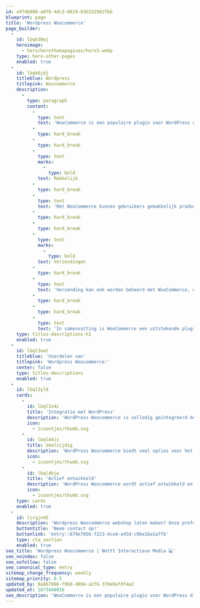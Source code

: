 ```yaml
---
id: e97db088-a8f8-4dc3-8819-83b232982fbb
blueprint: page
title: 'Wordpress Woocommerce'
page_builder:
  -
    id: lbqk30wj
    heroimage:
      - hero/herothemapaginas/hero3.webp
    type: hero-other-pages
    enabled: true
  -
    id: lbqk6jdj
    titleblue: Wordpress
    titlepink: Woocommerce
    description:
      -
        type: paragraph
        content:
          -
            type: text
            text: 'WooCommerce is een populaire plugin voor WordPress die het gemakkelijk maakt om een online winkel te maken en te beheren. Het biedt een uitgebreide set van functies en opties voor het beheren van producten, betalingen, verzending en meer.'
          -
            type: hard_break
          -
            type: hard_break
          -
            type: text
            marks:
              -
                type: bold
            text: Makkelijk
          -
            type: hard_break
          -
            type: text
            text: 'Met WooCommerce kunnen gebruikers gemakkelijk producten toevoegen aan hun winkel, inclusief afbeeldingen, beschrijvingen, prijzen en categorieën. Het biedt ook opties voor het instellen van verschillende betalingsgateways, zoals PayPal en Stripe, om betalingen van klanten te accepteren.'
          -
            type: hard_break
          -
            type: hard_break
          -
            type: text
            marks:
              -
                type: bold
            text: Verzendingen
          -
            type: hard_break
          -
            type: text
            text: 'Verzending kan ook worden beheerd met WooCommerce, met opties voor het instellen van verschillende verzendtarieven en regels op basis van locatie, gewicht en andere criteria. Er zijn ook verschillende rapportage- en analysemogelijkheden om winkelprestaties te volgen en te begrijpen hoe klanten de winkel gebruiken.'
          -
            type: hard_break
          -
            type: hard_break
          -
            type: text
            text: 'In samenvatting is WooCommerce een uitstekende plugin voor WordPress voor mensen die op zoek zijn naar een gemakkelijke manier om een online winkel te maken en te beheren. Het biedt een rijke set van functies en opties om aan de behoeften van een breed scala aan winkels te voldoen.'
    type: titles-descriptions-h1
    enabled: true
  -
    id: lbql3owt
    titleblue: 'Voordelen van'
    titlepink: 'Wordpress Woocommerce:'
    center: false
    type: titles-descriptions
    enabled: true
  -
    id: lbql3yl8
    cards:
      -
        id: lbql3z4c
        title: 'Integratie met WordPress'
        description: 'WordPress Woocommerce is volledig geïntegreerd met WordPress, wat betekent dat gebruikers de voordelen van het gebruik van WordPress kunnen combineren met de mogelijkheden van een e-commerce platform.'
        icon:
          - icoontjes/thumb.svg
      -
        id: lbql44is
        title: Veelzijdig
        description: 'WordPress Woocommerce biedt veel opties voor het opzetten van een online winkel, zoals het toevoegen van producten, het beheren van bestellingen en het integreren van verschillende betaalmogelijkheden.'
        icon:
          - icoontjes/thumb.svg
      -
        id: lbql4bjw
        title: 'Actief ontwikkeld'
        description: 'WordPress Woocommerce wordt actief ontwikkeld en biedt regelmatig updates en nieuwe functies om de gebruikerservaring te verbeteren. Bovendien is er een grote gebruikersgemeenschap die hulp en ondersteuning biedt bij het gebruik van het platform.'
        icon:
          - icoontjes/thumb.svg
    type: cards
    enabled: true
  -
    id: lcrqjn45
    description: 'Wordpress Woocommerce webshop laten maken? Onze professionals staan voor u klaar!'
    buttontitle: 'Neem contact op!'
    buttonlink: 'entry::879e7656-f223-4ce4-a45d-c0be1ba1a7fb'
    type: cta_section
    enabled: true
seo_title: 'Wordpress Woocommerce | Nettt Interactieve Media 💻'
seo_noindex: false
seo_nofollow: false
seo_canonical_type: entry
sitemap_change_frequency: weekly
sitemap_priority: 0.5
updated_by: 0a867066-f96d-4094-a2f6-3f8e9afdf4e2
updated_at: 1673446016
seo_description: 'WooCommerce is een populaire plugin voor WordPress die het gemakkelijk maakt om een online winkel te maken en te beheren. 💻'
---
```


